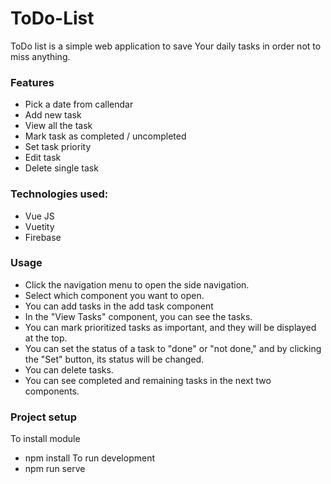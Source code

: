 # ToDo-List

ToDo list is a simple web application to save Your daily tasks in order not to miss anything.

### Features
* Pick a date from callendar
* Add new task
* View all the task
* Mark task as completed / uncompleted
* Set task priority
* Edit task
* Delete single task

### Technologies used:
* Vue JS
* Vuetity
* Firebase
  
### Usage
* Click the navigation menu to open the side navigation.
* Select which component you want to open.
* You can add tasks in the add task component
* In the "View Tasks" component, you can see the tasks.
* You can mark prioritized tasks as important, and they will be displayed at the top.
* You can set the status of a task to "done" or "not done," and by clicking the "Set" button, its status will be changed.
* You can delete tasks.
* You can see completed and remaining tasks in the next two components.
  
### Project setup
To install module
* npm install
To run development
* npm run serve
  

